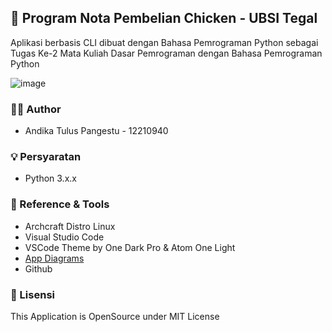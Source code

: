 ## 👋 Program Nota Pembelian Chicken - UBSI Tegal
Aplikasi berbasis CLI dibuat dengan Bahasa Pemrograman Python sebagai Tugas Ke-2 Mata Kuliah Dasar Pemrograman dengan Bahasa Pemrograman Python

![image](https://user-images.githubusercontent.com/62005221/137269844-cb6f38fc-f7a7-4d0f-a92e-88c670b93cd5.png)

### 🕵️‍♂️ Author
- Andika Tulus Pangestu - 12210940

### 💡 Persyaratan
- Python 3.x.x

### 🔭 Reference & Tools
- Archcraft Distro Linux
- Visual Studio Code
- VSCode Theme by One Dark Pro & Atom One Light
- [App Diagrams](https://app.diagrams.net/)
- Github

### 🔐 Lisensi
This Application is OpenSource under MIT License
